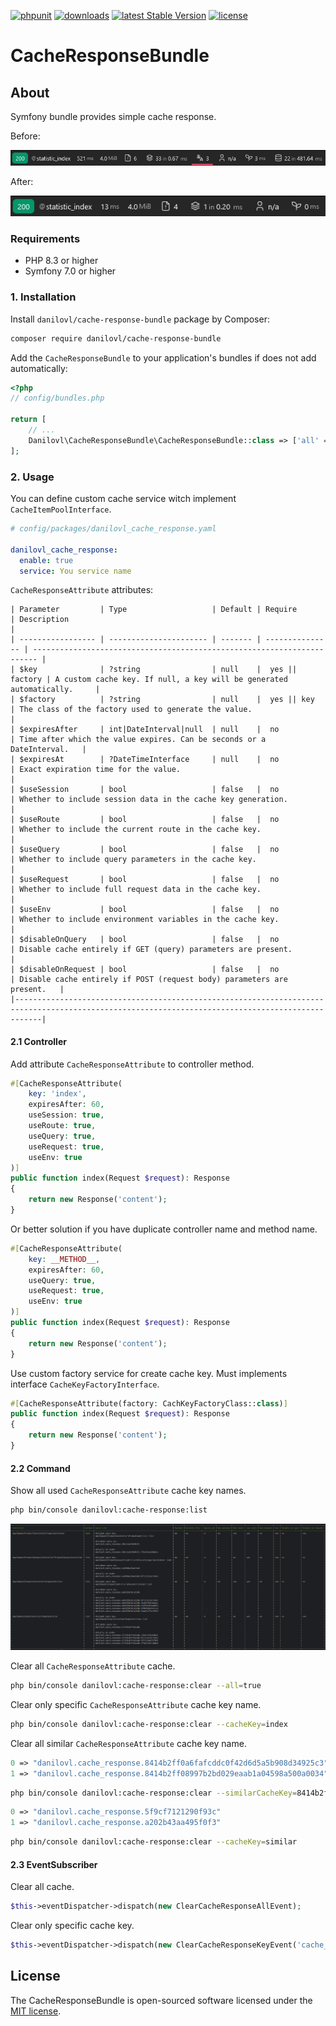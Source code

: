 [![phpunit](https://github.com/danilovl/cache-response-bundle/actions/workflows/phpunit.yml/badge.svg)](https://github.com/danilovl/cache-response-bundle/actions/workflows/phpunit.yml)
[![downloads](https://img.shields.io/packagist/dt/danilovl/cache-response-bundle)](https://packagist.org/packages/danilovl/cache-response-bundle)
[![latest Stable Version](https://img.shields.io/packagist/v/danilovl/cache-response-bundle)](https://packagist.org/packages/danilovl/cache-response-bundle)
[![license](https://img.shields.io/packagist/l/danilovl/cache-response-bundle)](https://packagist.org/packages/danilovl/cache-response-bundle)

# CacheResponseBundle #

## About ##

Symfony bundle provides simple cache response.

Before:

![Alt text](/.github/readme/profiler_before.png?raw=true "Profiler before")

After:

![Alt text](/.github/readme/profiler_after.png?raw=true "Profiler after")

### Requirements

* PHP 8.3 or higher
* Symfony 7.0 or higher

### 1. Installation

Install `danilovl/cache-response-bundle` package by Composer:

``` bash
composer require danilovl/cache-response-bundle
```

Add the `CacheResponseBundle` to your application's bundles if does not add automatically:

``` php
<?php
// config/bundles.php

return [
    // ...
    Danilovl\CacheResponseBundle\CacheResponseBundle::class => ['all' => true]
];
```

### 2. Usage

You can define custom cache service witch implement `CacheItemPoolInterface`.

```yaml
# config/packages/danilovl_cache_response.yaml

danilovl_cache_response:
  enable: true
  service: You service name
```

`CacheResponseAttribute` attributes:

```
| Parameter         | Type                   | Default | Require         | Description                                                             |
| ----------------- | ---------------------- | ------- | --------------- | ----------------------------------------------------------------------- |
| $key              | ?string                | null    |  yes || factory | A custom cache key. If null, a key will be generated automatically.     |
| $factory          | ?string                | null    |  yes || key     | The class of the factory used to generate the value.                    |
| $expiresAfter     | int|DateInterval|null  | null    |  no             | Time after which the value expires. Can be seconds or a DateInterval.   |
| $expiresAt        | ?DateTimeInterface     | null    |  no             | Exact expiration time for the value.                                    |
| $useSession       | bool                   | false   |  no             | Whether to include session data in the cache key generation.            |
| $useRoute         | bool                   | false   |  no             | Whether to include the current route in the cache key.                  |
| $useQuery         | bool                   | false   |  no             | Whether to include query parameters in the cache key.                   |
| $useRequest       | bool                   | false   |  no             | Whether to include full request data in the cache key.                  |
| $useEnv           | bool                   | false   |  no             | Whether to include environment variables in the cache key.              |
| $disableOnQuery   | bool                   | false   |  no             | Disable cache entirely if GET (query) parameters are present.           |
| $disableOnRequest | bool                   | false   |  no             | Disable cache entirely if POST (request body) parameters are present.   |
|--------------------------------------------------------------------------------------------------------------------------------------------------|
``` 

#### 2.1 Controller

Add attribute `CacheResponseAttribute` to controller method.

```php
#[CacheResponseAttribute(
    key: 'index', 
    expiresAfter: 60, 
    useSession: true, 
    useRoute: true, 
    useQuery: true, 
    useRequest: true,
    useEnv: true
)]
public function index(Request $request): Response
{
    return new Response('content');
}
```

Or better solution if you have duplicate controller name and method name.

```php
#[CacheResponseAttribute(
    key: __METHOD__, 
    expiresAfter: 60, 
    useQuery: true, 
    useRequest: true,
    useEnv: true
)]
public function index(Request $request): Response
{
    return new Response('content');
}
```

Use custom factory service for create cache key. Must implements interface `CacheKeyFactoryInterface`.

```php
#[CacheResponseAttribute(factory: CachKeyFactoryClass::class)]
public function index(Request $request): Response
{
    return new Response('content');
}
```

#### 2.2 Command

Show all used `CacheResponseAttribute` cache key names.

```bash
php bin/console danilovl:cache-response:list 
```

![Alt text](/.github/readme/console_command_list.png?raw=true "Console command list")

Clear all `CacheResponseAttribute` cache.

```bash
php bin/console danilovl:cache-response:clear --all=true
```

Clear only specific `CacheResponseAttribute` cache key name.

```bash
php bin/console danilovl:cache-response:clear --cacheKey=index
```

Clear all similar `CacheResponseAttribute` cache key name.

```php
0 => "danilovl.cache_response.8414b2ff0a6fafcddc0f42d6d5a5b908d34925c3"
1 => "danilovl.cache_response.8414b2ff08997b2bd029eaab1a04598a500a0034"
```

```bash
php bin/console danilovl:cache-response:clear --similarCacheKey=8414b2ff0
```

```php
0 => "danilovl.cache_response.5f9cf7121290f93c"
1 => "danilovl.cache_response.a202b43aa495f0f3"
```

```bash
php bin/console danilovl:cache-response:clear --cacheKey=similar
```

#### 2.3 EventSubscriber

Clear all cache.

```php
$this->eventDispatcher->dispatch(new ClearCacheResponseAllEvent);
```

Clear only specific cache key.

```php
$this->eventDispatcher->dispatch(new ClearCacheResponseKeyEvent('cache_key'));
```

## License

The CacheResponseBundle is open-sourced software licensed under the [MIT license](https://opensource.org/licenses/MIT).
